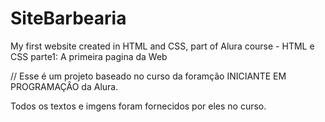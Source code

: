 # SiteBarbearia
My first website created in HTML and CSS, part of Alura course - HTML e CSS parte1: A primeira pagina da Web



// Esse é um projeto baseado no curso da foramção INICIANTE EM PROGRAMAÇÂO da Alura.

Todos os textos e imgens foram fornecidos por eles no curso.

